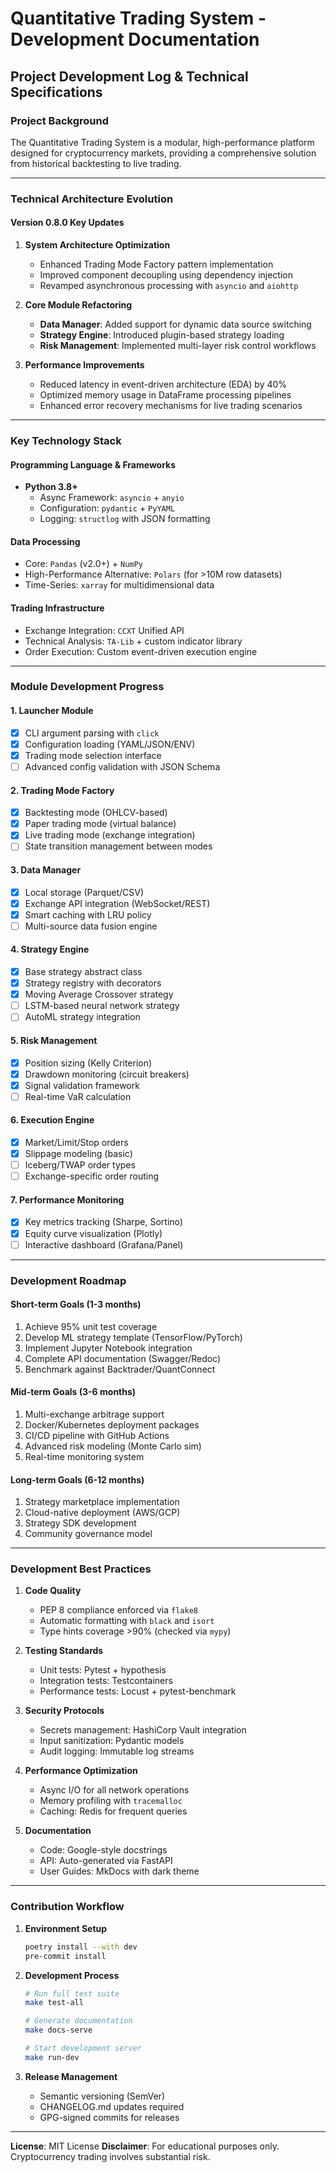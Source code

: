 # Quantitative Trading System - Development Documentation

## Project Development Log & Technical Specifications

### Project Background

The Quantitative Trading System is a modular, high-performance platform designed for cryptocurrency markets, providing a comprehensive solution from historical backtesting to live trading.

---

### Technical Architecture Evolution

#### Version 0.8.0 Key Updates

1. **System Architecture Optimization**

   - Enhanced Trading Mode Factory pattern implementation
   - Improved component decoupling using dependency injection
   - Revamped asynchronous processing with `asyncio` and `aiohttp`
2. **Core Module Refactoring**

   - **Data Manager**: Added support for dynamic data source switching
   - **Strategy Engine**: Introduced plugin-based strategy loading
   - **Risk Management**: Implemented multi-layer risk control workflows
3. **Performance Improvements**

   - Reduced latency in event-driven architecture (EDA) by 40%
   - Optimized memory usage in DataFrame processing pipelines
   - Enhanced error recovery mechanisms for live trading scenarios

---

### Key Technology Stack

#### Programming Language & Frameworks

- **Python 3.8+**
  - Async Framework: `asyncio` + `anyio`
  - Configuration: `pydantic` + `PyYAML`
  - Logging: `structlog` with JSON formatting

#### Data Processing

- Core: `Pandas` (v2.0+) + `NumPy`
- High-Performance Alternative: `Polars` (for >10M row datasets)
- Time-Series: `xarray` for multidimensional data

#### Trading Infrastructure

- Exchange Integration: `CCXT` Unified API
- Technical Analysis: `TA-Lib` + custom indicator library
- Order Execution: Custom event-driven execution engine

---

### Module Development Progress

#### 1. Launcher Module

- [X] CLI argument parsing with `click`
- [X] Configuration loading (YAML/JSON/ENV)
- [X] Trading mode selection interface
- [ ] Advanced config validation with JSON Schema

#### 2. Trading Mode Factory

- [X] Backtesting mode (OHLCV-based)
- [X] Paper trading mode (virtual balance)
- [X] Live trading mode (exchange integration)
- [ ] State transition management between modes

#### 3. Data Manager

- [X] Local storage (Parquet/CSV)
- [X] Exchange API integration (WebSocket/REST)
- [X] Smart caching with LRU policy
- [ ] Multi-source data fusion engine

#### 4. Strategy Engine

- [X] Base strategy abstract class
- [X] Strategy registry with decorators
- [X] Moving Average Crossover strategy
- [ ] LSTM-based neural network strategy
- [ ] AutoML strategy integration

#### 5. Risk Management

- [X] Position sizing (Kelly Criterion)
- [X] Drawdown monitoring (circuit breakers)
- [X] Signal validation framework
- [ ] Real-time VaR calculation

#### 6. Execution Engine

- [X] Market/Limit/Stop orders
- [X] Slippage modeling (basic)
- [ ] Iceberg/TWAP order types
- [ ] Exchange-specific order routing

#### 7. Performance Monitoring

- [X] Key metrics tracking (Sharpe, Sortino)
- [X] Equity curve visualization (Plotly)
- [ ] Interactive dashboard (Grafana/Panel)

---

### Development Roadmap

#### Short-term Goals (1-3 months)

1. Achieve 95% unit test coverage
2. Develop ML strategy template (TensorFlow/PyTorch)
3. Implement Jupyter Notebook integration
4. Complete API documentation (Swagger/Redoc)
5. Benchmark against Backtrader/QuantConnect

#### Mid-term Goals (3-6 months)

1. Multi-exchange arbitrage support
2. Docker/Kubernetes deployment packages
3. CI/CD pipeline with GitHub Actions
4. Advanced risk modeling (Monte Carlo sim)
5. Real-time monitoring system

#### Long-term Goals (6-12 months)

1. Strategy marketplace implementation
2. Cloud-native deployment (AWS/GCP)
3. Strategy SDK development
4. Community governance model

---

### Development Best Practices

1. **Code Quality**

   - PEP 8 compliance enforced via `flake8`
   - Automatic formatting with `black` and `isort`
   - Type hints coverage >90% (checked via `mypy`)
2. **Testing Standards**

   - Unit tests: Pytest + hypothesis
   - Integration tests: Testcontainers
   - Performance tests: Locust + pytest-benchmark
3. **Security Protocols**

   - Secrets management: HashiCorp Vault integration
   - Input sanitization: Pydantic models
   - Audit logging: Immutable log streams
4. **Performance Optimization**

   - Async I/O for all network operations
   - Memory profiling with `tracemalloc`
   - Caching: Redis for frequent queries
5. **Documentation**

   - Code: Google-style docstrings
   - API: Auto-generated via FastAPI
   - User Guides: MkDocs with dark theme

---

### Contribution Workflow

1. **Environment Setup**

   ```bash
   poetry install --with dev
   pre-commit install
   ```
2. **Development Process**

   ```bash
   # Run full test suite
   make test-all

   # Generate documentation
   make docs-serve

   # Start development server
   make run-dev
   ```
3. **Release Management**

   - Semantic versioning (SemVer)
   - CHANGELOG.md updates required
   - GPG-signed commits for releases

---

**License**: MIT License
**Disclaimer**: For educational purposes only. Cryptocurrency trading involves substantial risk.
